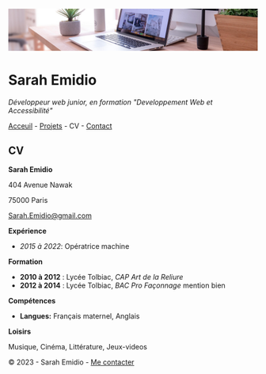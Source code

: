 ![bureau](bureau.jpg)

# Sarah Emidio

*Développeur web junior, en formation "Developpement Web et Accessibilité"*

[Acceuil](README.md) - [Projets](Projets.md) - CV - [Contact](Contact.md) 

## CV

__Sarah Emidio__

404 Avenue Nawak

75000 Paris

[Sarah.Emidio@gmail.com](https://github.com/Sarah-Emidio)



__Expérience__

- _2015 à 2022_: Opératrice machine

__Formation__

- __2010 à 2012__ : Lycée Tolbiac, *CAP Art de la Reliure*
- __2012 à 2014__ : Lycée Tolbiac, *BAC Pro Façonnage* mention bien

__Compétences__

- __Langues:__ Français maternel, Anglais 


__Loisirs__

Musique, Cinéma, Littérature, Jeux-videos

© 2023 - Sarah Emidio - [Me contacter](Contact.md)

